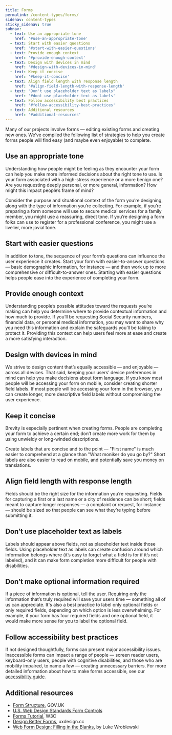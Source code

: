 ```yaml
---
title: Forms
permalink: /content-types/forms/
sidenav: content-types
sticky_sidenav: true
subnav:
  - text: Use an appropriate tone
    href: '#use-an-appropriate-tone'
  - text: Start with easier questions
    href: '#start-with-easier-questions'
  - text: Provide enough context
    href: '#provide-enough-context'
  - text: Design with devices in mind
    href: '#design-with-devices-in-mind'
  - text: Keep it concise
    href: '#keep-it-concise'
  - text: Align field length with response length
    href: '#align-field-length-with-response-length'
  - text: "Don't use placeholder text as labels"
    href: '#dont-use-placeholder-text-as-labels'
  - text: Follow accessibility best practices
    href: '#follow-accessibility-best-practices'
  - text: Additional resources
    href: '#additional-resources'            
---
```

Many of our projects involve forms — editing existing forms and creating new ones. We’ve compiled the following list of strategies to help you create forms people will find easy (and maybe even enjoyable) to complete. 

## Use an appropriate tone 

Understanding how people might be feeling as they encounter your form can help you make more informed decisions about the right tone to use.  Is your form associated with a high-stress experience or a more benign one? Are you requesting deeply personal, or more general, information? How might this impact people’s frame of mind?

Consider the purpose and situational context of the form you’re designing, along with the type of information you’re collecting. For example, if you’re preparing a form someone will use to secure medical services for a family member, you might use a reassuring, direct tone. If you’re designing a form folks can use to register for a professional conference, you might use a livelier, more jovial tone.

## Start with easier questions

In addition to tone, the sequence of your form’s questions can influence the user experience it creates. Start your form with easier-to-answer questions — basic demographic information, for instance — and then work up to more comprehensive or difficult-to-answer ones. Starting with easier questions helps people ease into the experience of completing your form.  

## Provide enough context

Understanding people’s possible attitudes toward the requests you’re making can help you determine where to provide contextual information and how much to provide. If you’ll be requesting Social Security numbers, financial data, or personal medical information, you may want to share why you need this information and explain the safeguards you’ll be taking to protect it. Providing this context can help users feel more at ease and create a more satisfying interaction. 

## Design with devices in mind

We strive to design content that’s equally accessible — and enjoyable — across all devices. That said, keeping your users’ device preferences in mind can help you make decisions about form language. If you know most people will be accessing your form on mobile, consider creating shorter field labels. If most people will be accessing your form in the browser, you can create longer, more descriptive field labels without compromising the user experience.  

## Keep it concise

Brevity is especially pertinent when creating forms. People are completing your form to achieve a certain end; don’t create more work for them by using unwieldy or long-winded descriptions. 

Create labels that are concise and to the point — "First name" is much easier to comprehend at a glance than "What moniker do you go by?" Short labels are also easier to read on mobile, and potentially save you money on translations.

## Align field length with response length

Fields should be the right size for the information you’re requesting. Fields for capturing a first or a last name or a city of residence can be short; fields meant to capture longer responses — a complaint or request, for instance — should be sized so that people can see what they’re typing before submitting it.

## Don’t use placeholder text as labels

Labels should appear above fields, not as placeholder text inside those fields. Using placeholder text as labels can create confusion around which information belongs where (it’s easy to forget what a field is for if it’s not labeled), and it can make form completion more difficult for people with disabilities. 

## Don’t make optional information required

If a piece of information is optional, tell the user. Requiring only the information that’s truly required will save your users time — something all of us can appreciate. It's also a best practice to label only optional fields or only required fields, depending on which option is less overwhelming. For example, if your form has four required fields and one optional field, it would make more sense for you to label the optional field. 

## Follow accessibility best practices

If not designed thoughtfully, forms can present major accessibility issues. Inaccessible forms can impact a range of people — screen reader users, keyboard-only users, people with cognitive disabilities, and those who are mobility impaired, to name a few — creating unnecessary barriers. For more detailed information about how to make forms accessible, see our [accessibility guide](https://accessibility.18f.gov/forms/).

## Additional resources

* [Form Structure](https://www.gov.uk/service-manual/design/form-structure), GOV.UK
* [U.S. Web Design Standards Form Controls](https://standards.usa.gov/components/form-controls/)
* [Forms Tutorial](https://www.w3.org/WAI/tutorials/forms/), W3C
* [Design Better Forms](https://uxdesign.cc/design-better-forms-96fadca0f49c), uxdesign.cc
* [Web Form Design: Filling in the Blanks](http://rosenfeldmedia.com/books/web-form-design/), by Luke Wroblewski
